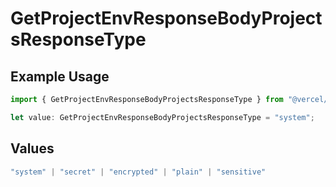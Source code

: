 # GetProjectEnvResponseBodyProjectsResponseType

## Example Usage

```typescript
import { GetProjectEnvResponseBodyProjectsResponseType } from "@vercel/sdk/models/getprojectenvop.js";

let value: GetProjectEnvResponseBodyProjectsResponseType = "system";
```

## Values

```typescript
"system" | "secret" | "encrypted" | "plain" | "sensitive"
```